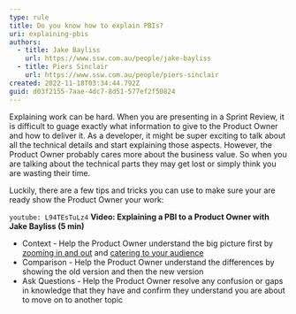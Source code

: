 ```yaml
---
type: rule
title: Do you know how to explain PBIs?
uri: explaining-pbis
authors:
  - title: Jake Bayliss
    url: https://www.ssw.com.au/people/jake-bayliss
  - title: Piers Sinclair
    url: https://www.ssw.com.au/people/piers-sinclair
created: 2022-11-18T03:34:44.792Z
guid: d03f2155-7aae-4dc7-8d51-577ef2f50824
---
```

Explaining work can be hard. When you are presenting in a Sprint Review, it is difficult to guage exactly what information to give to the Product Owner and how to deliver it. As a developer, it might be super exciting to talk about all the technical details and start explaining those aspects. However, the Product Owner probably cares more about the business value. So when you are talking about the technical parts they may get lost or simply think you are wasting their time.

Luckily, there are a few tips and tricks you can use to make sure your are ready show the Product Owner your work:
            
<!--endintro-->

`youtube: L94TEsTuLz4`
**Video: Explaining a PBI to a Product Owner with Jake Bayliss (5 min)**

* Context - Help the Product Owner understand the big picture first by [zooming in and out](/zooming-in-and-out) and [catering to your audience](/catering-to-audience)
* Comparison - Help the Product Owner understand the differences by showing the old version and then the new version
* Ask Questions - Help the Product Owner resolve any confusion or gaps in knowledge that they have and confirm they understand you are about to move on to another topic


